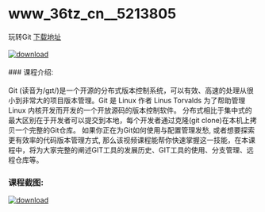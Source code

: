 # www_36tz_cn__5213805
玩转Git
[下载地址](http://www.36tz.cn/article/5213805 "下载地址")
<br/></br>[![download](http://36tz.cn/muke_img/2020_06_1-56-300x145.png "下载地址")](http://www.36tz.cn/article/5213805 "下载地址")
<br/></br>### 课程介绍:<br/></br>Git (读音为/gɪt/)是一个开源的分布式版本控制系统，可以有效、高速的处理从很小到非常大的项目版本管理。Git 是 Linux 作者 Linus Torvalds 为了帮助管理 Linux 内核开发而开发的一个开放源码的版本控制软件。 分布式相比于集中式的最大区别在于开发者可以提交到本地，每个开发者通过克隆(git clone)在本机上拷贝一个完整的Git仓库。 如果你正在为Git如何使用与配置管理发愁, 或者想要探索更有效率的代码版本管理方式, 那么该视频课程能帮你快速掌握这一技能，在本课程中，将为大家完整的阐述GIT工具的发展历史、GIT工具的使用、分支管理、远程仓库等。

### 课程截图:
[![download](http://36tz.cn/muke_img/2020_06_2-63.png "下载地址")](http://www.36tz.cn/article/5213805 "下载地址")
